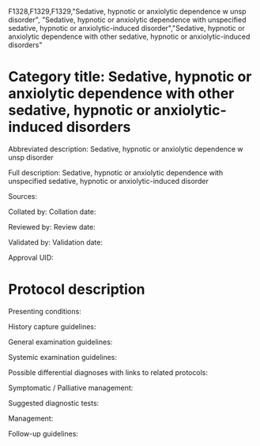 F1328,F1329,F1329,"Sedative, hypnotic or anxiolytic dependence w unsp disorder", "Sedative, hypnotic or anxiolytic dependence with unspecified sedative, hypnotic or anxiolytic-induced disorder","Sedative, hypnotic or anxiolytic dependence with other sedative, hypnotic or anxiolytic-induced disorders"
# Category title: Sedative, hypnotic or anxiolytic dependence with other sedative, hypnotic or anxiolytic-induced disorders

Abbreviated description: Sedative, hypnotic or anxiolytic dependence w unsp disorder

Full description: Sedative, hypnotic or anxiolytic dependence with unspecified sedative, hypnotic or anxiolytic-induced disorder

Sources:

Collated by:
Collation date:

Reviewed by:
Review date:

Validated by:
Validation date:

Approval UID:

# Protocol description

Presenting conditions:

History capture guidelines:

General examination guidelines:

Systemic examination guidelines:

Possible differential diagnoses with links to related protocols:

Symptomatic / Palliative management:

Suggested diagnostic tests:

Management:

Follow-up guidelines:
